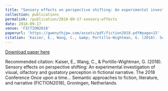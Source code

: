 ```yaml
---
title: "Sensory effects on perspective shifting: An experimental investigation of visual, olfactory and gustatory perception in fictional narrative."
collection: publications
permalink: /publication/2018-09-17-sensory-effects
date: 2018-09-17
venue: 'FICTION2018'
paperurl: 'https://gwenythjpw.com/assets/pdf/fiction2018.pdf#page=15'
citation: 'Kaiser, E., Wang, C., &amp; Portillo-Wightman, G. (2018). Sensory effects on perspective shifting: An experimental investigation of visual, olfactory and gustatory perception in fictional narrative. The 2018 Conference Once upon a time... Semantic approaches to fiction, literature, and narrative (FICTION2018), Groningen, Netherlands.'
---
```


<a href='https://gwenythjpw.com/assets/pdf/fiction2018.pdf#page=15'>Download paper here</a>

Recommended citation: Kaiser, E., Wang, C., & Portillo-Wightman, G. (2018). Sensory effects on perspective shifting: An experimental investigation of visual, olfactory and gustatory perception in fictional narrative. The 2018 Conference Once upon a time... Semantic approaches to fiction, literature, and narrative (FICTION2018), Groningen, Netherlands.